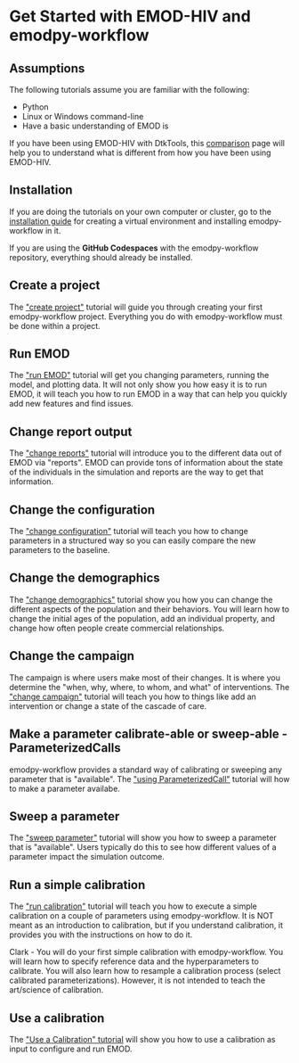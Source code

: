 # Get Started with EMOD-HIV and emodpy-workflow

## Assumptions

The following tutorials assume you are familiar with the following:

- Python
- Linux or Windows command-line
- Have a basic understanding of EMOD is

If you have been using EMOD-HIV with DtkTools, this [comparison](../reference/dtktools_comparison.md)
page will help you to understand what is different from how you have been using EMOD-HIV.

## Installation

If you are doing the tutorials on your own computer or cluster, go to the
[installation guide](../installation.md) for creating a virtual environment
and installing emodpy-workflow in it.

If you are using the **GitHub Codespaces** with the emodpy-workflow repository,
everything should already be installed.

## Create a project

The ["create project"](create_project.md) tutorial will guide you through creating
your first emodpy-workflow project.  Everything you do with emodpy-workflow
must be done within a project.

## Run EMOD
The ["run EMOD"](run_emod.md) tutorial will get you changing parameters, running
the model, and plotting data.  It will not only show you how easy it is to run EMOD,
it will teach you how to run EMOD in a way that can help you quickly add new features
and find issues.

## Change report output
The ["change reports"](change_reports.md) tutorial will introduce you to the different
data out of EMOD via "reports".  EMOD can provide tons of information about the state
of the individuals in the simulation and reports are the way to get that information.

## Change the configuration

The ["change configuration"](change_configuration.md) tutorial will teach you how to
change parameters in a structured way so you can easily compare the new parameters to
the baseline.

## Change the demographics

The ["change demographics"](change_demographics.md) tutorial show you how you can
change the different aspects of the population and their behaviors.  You will learn
how to change the initial ages of the population, add an individual property, and
change how often people create commercial relationships.

## Change the campaign

The campaign is where users make most of their changes.  It is where you determine
the "when, why, where, to whom, and what" of interventions.
The ["change campaign"](change_campaign.md) tutorial will teach you how to things
like add an intervention or change a state of the cascade of care.

## Make a parameter calibrate-able or sweep-able - ParameterizedCalls

emodpy-workflow provides a standard way of calibrating or sweeping any parameter
that is "available".  The ["using ParameterizedCall"](using_parameterized_calls.md)
tutorial will how to make a parameter availabe.

## Sweep a parameter

The ["sweep parameter"](sweep_parameter.md) tutorial will show you how to sweep
a parameter that is "available".  Users typically do this to see how different
values of a parameter impact the simulation outcome.

## Run a simple calibration

The ["run calibration"](run_calibration.md) tutorial will teach you how to execute
a simple calibration on a couple of parameters using emodpy-workflow.  It is NOT
meant as an introduction to calibration, but if you understand calibration, it
provides you with the instructions on how to do it.

Clark - You will do your first simple calibration with emodpy-workflow.
You will learn how to specify reference data and the hyperparameters to calibrate.
You will also learn how to resample a calibration process (select calibrated
parameterizations). However, it is not intended to teach the art/science of 
calibration.

## Use a calibration

The ["Use a Calibration" tutorial](use_calibration.md) will show you how to use a calibration
as input to configure and run EMOD. 

